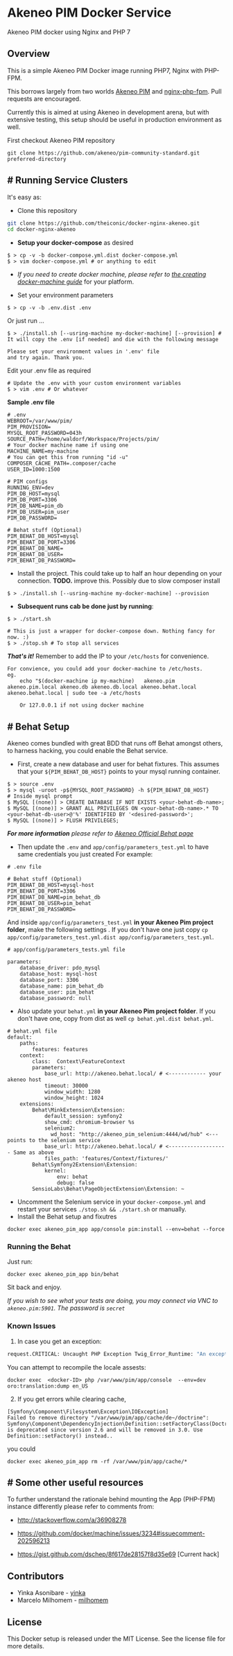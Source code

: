 # Akeneo PIM Docker Service
Akeneo PIM docker using Nginx and PHP 7

## Overview
This is a simple Akeneo PIM Docker image running PHP7, Nginx with PHP-FPM.

This borrows largely from two worlds [Akeneo PIM](https://docs.akeneo.com/1.6/developer_guide/installation/system_requirements/system_install_ubuntu_1604.html) and [nginx-php-fpm](https://github.com/ngineered/nginx-php-fpm). Pull requests are encouraged.

Currently this is aimed at using Akeneo in development arena, but with extensive testing, this setup should be useful in production environment as well.

First checkout Akeneo PIM repository
```
git clone https://github.com/akeneo/pim-community-standard.git preferred-directory
```

## # Running Service Clusters
It's easy as:
- Clone this repository
```BASH
git clone https://github.com/theiconic/docker-nginx-akeneo.git
cd docker-nginx-akeneo
```
- **Setup your docker-compose** as desired
```
$ > cp -v -b docker-compose.yml.dist docker-compose.yml
$ > vim docker-compose.yml # or anything to edit
```

- *If you need to create docker machine, please refer to [the creating docker-machine guide](https://docs.docker.com/machine/get-started/#/create-a-machine)* for your platform.

- Set your environment parameters
```
$ > cp -v -b .env.dist .env
```
Or just run ...
```
$ > ./install.sh [--usring-machine my-docker-machine] [--provision] # It will copy the .env [if needed] and die with the following message

Please set your environment values in '.env' file 
and try again. Thank you.

```
Edit your .env file as required
```
# Update the .env with your custom environment variables
$ > vim .env # Or whatever
```
**Sample .env file**
```
# .env
WEBROOT=/var/www/pim/
PIM_PROVISION=
MYSQL_ROOT_PASSWORD=043h
SOURCE_PATH=/home/waldorf/Workspace/Projects/pim/
# Your docker machine name if using one
MACHINE_NAME=my-machine
# You can get this from running "id -u"
COMPOSER_CACHE_PATH=.composer/cache
USER_ID=1000:1500

# PIM configs
RUNNING_ENV=dev
PIM_DB_HOST=mysql
PIM_DB_PORT=3306
PIM_DB_NAME=pim_db
PIM_DB_USER=pim_user
PIM_DB_PASSWORD=

# Behat stuff (Optional)
PIM_BEHAT_DB_HOST=mysql
PIM_BEHAT_DB_PORT=3306
PIM_BEHAT_DB_NAME=
PIM_BEHAT_DB_USER=
PIM_BEHAT_DB_PASSWORD=
```

- Install the project. This could take up to half an hour depending on your connection. **TODO.** improve this. Possibly due to slow composer install
```
$ > ./install.sh [--usring-machine my-docker-machine] --provision 

```
- **Subsequent runs cab be done just by running**:
```
$ > ./start.sh

# This is just a wrapper for docker-compose down. Nothing fancy for now. :)
$ > ./stop.sh # To stop all services
```

***That's it!*** Remember to add the IP to your `/etc/hosts` for convenience.
```
For convience, you could add your docker-machine to /etc/hosts.
eg. 
    echo "$(docker-machine ip my-machine)	akeneo.pim akeneo.pim.local akeneo.db akeneo.db.local akeneo.behat.local akeneo.behat.local | sudo tee -a /etc/hosts
    
    Or 127.0.0.1 if not using docker machine
```

## # Behat Setup
Akeneo comes bundled with great BDD that runs off Behat amongst others, to harness hacking, you could enable the Behat service.

- First, create a new database and user for behat fixtures.
This assumes that your `${PIM_BEHAT_DB_HOST}` points to your mysql running container. 
```
$ > source .env
$ > mysql -uroot -p${MYSQL_ROOT_PASSWORD} -h ${PIM_BEHAT_DB_HOST}
# Inside mysql prompt
$ MySQL [(none)] > CREATE DATABASE IF NOT EXISTS <your-behat-db-name>;
$ MySQL [(none)] > GRANT ALL PRIVILEGES ON <your-behat-db-name>.* TO <your-behat-db-user>@'%' IDENTIFIED BY '<desired-password>';
$ MySQL [(none)] > FLUSH PRIVILEGES;
```
***For more information** please refer to [Akeneo Official Behat page](https://docs.akeneo.com/1.5/reference/best_practices/core/behat.html#configure-behat)*

- Then update the `.env` and `app/config/parameters_test.yml` to have same credentials you just created
For example:
```
# .env file

# Behat stuff (Optional)
PIM_BEHAT_DB_HOST=mysql-host
PIM_BEHAT_DB_PORT=3306
PIM_BEHAT_DB_NAME=pim_behat_db
PIM_BEHAT_DB_USER=pim_behat
PIM_BEHAT_DB_PASSWORD=
```

And inside `app/config/parameters_test.yml` **in your Akeneo Pim project folder**, make the following settings . If you don't have one just copy `cp app/config/parameters_test.yml.dist app/config/parameters_test.yml`.

```
# app/config/parameters_tests.yml file

parameters:
    database_driver: pdo_mysql
    database_host: mysql-host
    database_port: 3306
    database_name: pim_behat_db
    database_user: pim_behat
    database_password: null
```
- Also update your `behat.yml` **in your Akeneo Pim project folder**. If you don't have one, copy from dist as well `cp behat.yml.dist behat.yml`.
```
# behat.yml file
default:
    paths:
        features: features
    context:
        class:  Context\FeatureContext
        parameters:
            base_url: http://akeneo.behat.local/ # <------------ your akeneo host
            timeout: 30000
            window_width: 1280
            window_height: 1024
    extensions:
        Behat\MinkExtension\Extension:
            default_session: symfony2
            show_cmd: chromium-browser %s
            selenium2:
              wd_host: "http://akeneo_pim_selenium:4444/wd/hub" <--- points to the selenium service
            base_url: http://akeneo.behat.local/ # <------------------- Same as above
            files_path: 'features/Context/fixtures/'
        Behat\Symfony2Extension\Extension:
            kernel:
                env: behat
                debug: false
        SensioLabs\Behat\PageObjectExtension\Extension: ~

```

- Uncomment the Selenium service in your `docker-compose.yml` and restart your services `./stop.sh && ./start.sh`  or manually.
- Install the Behat setup and fixutres
```
docker exec akeneo_pim_app app/console pim:install --env=behat --force
```
### Running the Behat
Just run:
```
docker exec akeneo_pim_app bin/behat
```
Sit back and enjoy.

*If you wish to see what your tests are doing, you may connect via VNC to `akeneo.pim:5901`. The password is `secret`*

### Known Issues
1. In case you get an exception:
```BASH
request.CRITICAL: Uncaught PHP Exception Twig_Error_Runtime: "An exception has been thrown during the rendering of a template ("Error during translations file generation for locale "en_US"")." at /var/www/pim/src/Oro/Bundle/TranslationBundle/Resources/views/requirejs.config.js.twig line 4 {"exception":"[object] (Twig_Error_Runtime(code: 0): An exception has been thrown during the rendering of a template (\"Error during translations file generation for locale \"en_US\"\"). at /var/www/pim/src/Oro/Bundle/TranslationBundle/Resources/views/requirejs.config.js.twig:4, RuntimeException(code: 0): Error during translations file generation for locale \"en_US\" at /var/www/pim/src/Pim/Bundle/EnrichBundle/Twig/TranslationsExtension.php:70)"} []
```

You can attempt to recompile the locale assests:
```
docker exec  <docker-ID> php /var/www/pim/app/console  --env=dev oro:translation:dump en_US
```
2. If you get errors while clearing cache, 
```
[Symfony\Component\Filesystem\Exception\IOException]                                                                                                                                                                                                                
Failed to remove directory "/var/www/pim/app/cache/de~/doctrine": Symfony\Component\DependencyInjection\Definition::setFactoryClass(Doctrine\ORM\EntityManager) is deprecated since version 2.6 and will be removed in 3.0. Use Definition::setFactory() instead.. 
```
you could

```
docker exec akeneo_pim_app rm -rf /var/www/pim/app/cache/*
```

## # Some other useful resources
To further understand the rationale behind mounting the App (PHP-FPM) instance differently please refer to comments from:
- http://stackoverflow.com/a/36908278
- https://github.com/docker/machine/issues/3234#issuecomment-202596213

- https://gist.github.com/dschep/8f617de28157f8d35e69 \[Current hack\]

## Contributors

* Yinka Asonibare - [yinka](https://github.com/ashon-ikon)
* Marcelo Milhomem - [milhomem](https://github.com/milhomem)

## License

This Docker setup is released under the MIT License. See the license file for more details.

